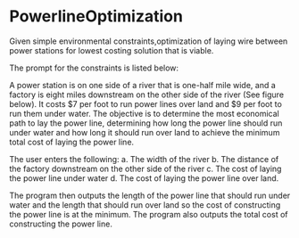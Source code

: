 # PowerlineOptimization
Given simple environmental constraints,optimization of laying wire between power stations for lowest costing solution that is viable.

The prompt for the constraints is listed below:

A power station is on one side of a river that is one-half mile wide, and a factory is eight miles downstream on the other side of the river (See figure below). It costs $7 per foot to run power lines over land and $9 per foot to run them under water. The objective is to determine the most economical path to lay the power line, determining how long the power line should run under water and how long it should run over land to achieve the minimum total cost of laying the power line. 

The user enters the following:
a.	The width of the river
b.	The distance of the factory downstream on the other side of the river
c.	The cost of laying the power line under water
d.	The cost of laying the power line over land. 

The program then outputs the length of the power line that should run under water and the length that should run over land so the cost of constructing the power line is at the minimum. The program also outputs the total cost of constructing the power line. 
